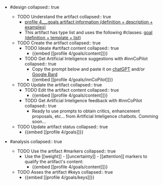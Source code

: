 
- #design
   collapsed:: true
  - TODO Understand the artifact
    collapsed:: true
    - [profile 4___goals artifact information (definition + description + examples)](https://go.innbok.com/#/page/innBoK%2Fprofile-%28id%29%2Fgoals%2Finfo)
    - This artifact has type list and uses the following #classes: [goal (definition + template + list)](https://go.innbok.com/#/page/innBoK%2Fclass%2Fgoal)
  - TODO Create the artifact
     collapsed:: true
    - TODO Ideate #artifact content
      collapsed:: true
      - {{embed [[profile 4/goals/content]]}}
    - TODO Get Artificial Inteligence suggestions with #innCoPilot
      collapsed:: true
      - Copy the prompt below and paste it on [chatGPT](https://chat.openai.com) and/or [Google Bard](https://bard.google.com/chat)
      - {{embed [[profile 4/goals/innCoPilot]]}}
  - TODO Update the artifact
    collapsed:: true
    - TODO Edit the artifact content
     collapsed:: true
      - {{embed [[profile 4/goals/content]]}}
    - TODO Get Artificial Inteligence feedback with #innCoPilot
      collapsed:: true
      - Ready to use prompts to obtain critics, enhancement proposals, etc... from Artificial Inteligence chatbots. Comming soon...
  - TODO Update artifact status
    collapsed:: true
    - {{embed [[profile 4/goals]]}}


- #analysis
  collapsed:: true
  - TODO Use the artifact #markers
    collapsed:: true
    - Use the [[weight]] - [[uncertainty]] - [[attention]] markers to qualify the artifact's content:
      - {{embed [[profile 4/goals/content]]}}
  - TODO Asses the artifact #keys
    collapsed:: true
    - {{embed [[profile 4/goals/keys]]}}



